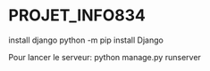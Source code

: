 # PROJET_INFO834

install django python -m pip install Django

Pour lancer le serveur:
python manage.py runserver